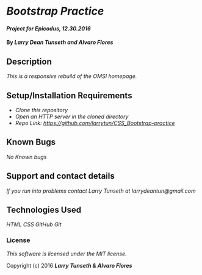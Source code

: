 # _Bootstrap Practice_

#### _Project for Epicodus, 12.30.2016_

#### By _**Larry Dean Tunseth and Alvaro Flores**_

## Description

_This is a responsive rebuild of the OMSI homepage._

## Setup/Installation Requirements

* _Clone this repository_
* _Open an HTTP server in the cloned directory_
* _Repo Link: https://github.com/larrytun/CSS_Bootstrap-practice_


## Known Bugs

_No Known bugs_

## Support and contact details

_If you run into problems contact Larry Tunseth at larrydeantun@gmail.com_

## Technologies Used

_HTML
CSS
GitHub
Git_

### License

*This software is licensed under the MIT license.*

Copyright (c) 2016 **_Larry Tunseth & Alvaro Flores_**
